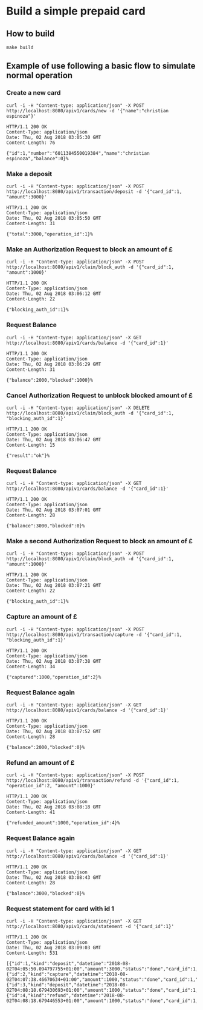 # Build a simple prepaid card

## How to build

`make build`

## Example of use following a basic flow to simulate normal operation

### Create a new card
`curl -i -H "Content-type: application/json" -X POST http://localhost:8080/apiv1/cards/new -d '{"name":"christian espinoza"}'`
```
HTTP/1.1 200 OK
Content-Type: application/json
Date: Thu, 02 Aug 2018 03:05:30 GMT
Content-Length: 76

{"id":1,"number":"6011384550019384","name":"christian espinoza","balance":0}%  
```
### Make a deposit
`curl -i -H "Content-type: application/json" -X POST http://localhost:8080/apiv1/transaction/deposit -d '{"card_id":1, "amount":3000}'`
```
HTTP/1.1 200 OK
Content-Type: application/json
Date: Thu, 02 Aug 2018 03:05:50 GMT
Content-Length: 31

{"total":3000,"operation_id":1}% 
```
### Make an Authorization Request to block an amount of £
`curl -i -H "Content-type: application/json" -X POST http://localhost:8080/apiv1/claim/block_auth -d '{"card_id":1, "amount":1000}'`
```
HTTP/1.1 200 OK
Content-Type: application/json
Date: Thu, 02 Aug 2018 03:06:12 GMT
Content-Length: 22

{"blocking_auth_id":1}%    
```
### Request Balance
`curl -i -H "Content-type: application/json" -X GET http://localhost:8080/apiv1/cards/balance -d '{"card_id":1}'`
```
HTTP/1.1 200 OK
Content-Type: application/json
Date: Thu, 02 Aug 2018 03:06:29 GMT
Content-Length: 31

{"balance":2000,"blocked":1000}%   
```

### Cancel Authorization Request to unblock blocked amount of £
`curl -i -H "Content-type: application/json" -X DELETE http://localhost:8080/apiv1/claim/block_auth -d '{"card_id":1, "blocking_auth_id":1}'`
```
HTTP/1.1 200 OK
Content-Type: application/json
Date: Thu, 02 Aug 2018 03:06:47 GMT
Content-Length: 15

{"result":"ok"}% 
```
### Request Balance
`curl -i -H "Content-type: application/json" -X GET http://localhost:8080/apiv1/cards/balance -d '{"card_id":1}'`
```
HTTP/1.1 200 OK
Content-Type: application/json
Date: Thu, 02 Aug 2018 03:07:01 GMT
Content-Length: 28

{"balance":3000,"blocked":0}%  
```
### Make a second Authorization Request to block an amount of £
`curl -i -H "Content-type: application/json" -X POST http://localhost:8080/apiv1/claim/block_auth -d '{"card_id":1, "amount":1000}'`
```
HTTP/1.1 200 OK
Content-Type: application/json
Date: Thu, 02 Aug 2018 03:07:21 GMT
Content-Length: 22

{"blocking_auth_id":1}%    
```

### Capture an amount of £
`curl -i -H "Content-type: application/json" -X POST http://localhost:8080/apiv1/transaction/capture -d '{"card_id":1, "blocking_auth_id":1}'`

```
HTTP/1.1 200 OK
Content-Type: application/json
Date: Thu, 02 Aug 2018 03:07:38 GMT
Content-Length: 34

{"captured":1000,"operation_id":2}%         
```
### Request Balance again
`curl -i -H "Content-type: application/json" -X GET http://localhost:8080/apiv1/cards/balance -d '{"card_id":1}'`
```
HTTP/1.1 200 OK
Content-Type: application/json
Date: Thu, 02 Aug 2018 03:07:52 GMT
Content-Length: 28

{"balance":2000,"blocked":0}%  
```

### Refund an amount of £
`curl -i -H "Content-type: application/json" -X POST http://localhost:8080/apiv1/transaction/refund -d '{"card_id":1, "operation_id":2, "amount":1000}'`
```
HTTP/1.1 200 OK
Content-Type: application/json
Date: Thu, 02 Aug 2018 03:08:18 GMT
Content-Length: 41

{"refunded_amount":1000,"operation_id":4}% 
```
### Request Balance again
`curl -i -H "Content-type: application/json" -X GET http://localhost:8080/apiv1/cards/balance -d '{"card_id":1}'`
```
HTTP/1.1 200 OK
Content-Type: application/json
Date: Thu, 02 Aug 2018 03:08:43 GMT
Content-Length: 28

{"balance":3000,"blocked":0}%    
```
### Request statement for card with id 1
`curl -i -H "Content-type: application/json" -X GET http://localhost:8080/apiv1/cards/statement -d '{"card_id":1}'`
```
HTTP/1.1 200 OK
Content-Type: application/json
Date: Thu, 02 Aug 2018 03:09:03 GMT
Content-Length: 531

[{"id":1,"kind":"deposit","datetime":"2018-08-02T04:05:50.094797755+01:00","amount":3000,"status":"done","card_id":1,"merchant_id":0},{"id":2,"kind":"capture","datetime":"2018-08-02T04:07:38.46670634+01:00","amount":1000,"status":"done","card_id":1,"merchant_id":0},{"id":3,"kind":"deposit","datetime":"2018-08-02T04:08:18.679430693+01:00","amount":1000,"status":"done","card_id":1,"merchant_id":0},{"id":4,"kind":"refund","datetime":"2018-08-02T04:08:18.679446553+01:00","amount":1000,"status":"done","card_id":1,"merchant_id":0}]%  
```